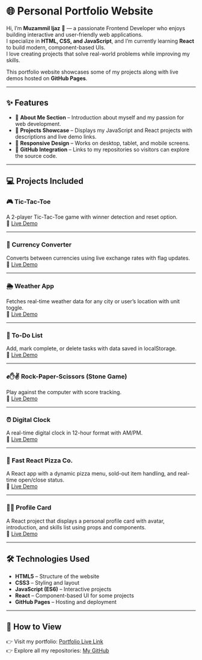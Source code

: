 # 🌐 Personal Portfolio Website

Hi, I’m **Muzammil Ijaz** 👋 — a passionate Frontend Developer who enjoys building interactive and user-friendly web applications.  
I specialize in **HTML, CSS, and JavaScript**, and I’m currently learning **React** to build modern, component-based UIs.  
I love creating projects that solve real-world problems while improving my skills.

This portfolio website showcases some of my projects along with live demos hosted on **GitHub Pages**.


---

## ✨ Features
- 📌 **About Me Section** – Introduction about myself and my passion for web development.  
- 📌 **Projects Showcase** – Displays my JavaScript and React projects with descriptions and live demo links.  
- 📌 **Responsive Design** – Works on desktop, tablet, and mobile screens.  
- 📌 **GitHub Integration** – Links to my repositories so visitors can explore the source code.  

---

## 💻 Projects Included

### 🎮 Tic-Tac-Toe
A 2-player Tic-Tac-Toe game with winner detection and reset option.  
🔗 [Live Demo](https://muzammilkhan129.github.io/Tic-Tac-Toe/)

---

### 💱 Currency Converter
Converts between currencies using live exchange rates with flag updates.  
🔗 [Live Demo](https://muzammilkhan129.github.io/Currency-Converter/)

---

### 🌦 Weather App
Fetches real-time weather data for any city or user’s location with unit toggle.  
🔗 [Live Demo](https://muzammilkhan129.github.io/Weather-App/)

---

### 📝 To-Do List
Add, mark complete, or delete tasks with data saved in localStorage.  
🔗 [Live Demo](https://muzammilkhan129.github.io/To-Do-List/)

---

### ✊✋✌ Rock-Paper-Scissors (Stone Game)
Play against the computer with score tracking.  
🔗 [Live Demo](https://muzammilkhan129.github.io/Stone-Game/)

---

### ⏰ Digital Clock
A real-time digital clock in 12-hour format with AM/PM.  
🔗 [Live Demo](https://muzammilkhan129.github.io/Digital-Clock/)

---

### 🍕 Fast React Pizza Co.
A React app with a dynamic pizza menu, sold-out item handling, and real-time open/close status.  
🔗 [Live Demo](https://muzammilkhan129.github.io/React-Pizza-Menu/)

---

### 🧑‍💻 Profile Card
A React project that displays a personal profile card with avatar, introduction, and skills list using props and components.  
🔗 [Live Demo](https://muzammilkhan129.github.io/Profile-Card/)

---

## 🛠️ Technologies Used
- **HTML5** – Structure of the website  
- **CSS3** – Styling and layout  
- **JavaScript (ES6)** – Interactive projects  
- **React** – Component-based UI for some projects  
- **GitHub Pages** – Hosting and deployment  

---

## 🚀 How to View
👉 Visit my portfolio: [Portfolio Live Link](https://muzammilkhan129.github.io/)  
👉 Explore all my repositories: [My GitHub](https://github.com/MuzammilKhan129?tab=repositories)  
